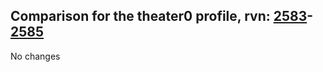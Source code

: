 ## Comparison for the theater0 profile, rvn: [2583](https://github.com/PRO100KatYT/FortniteProfileRevisions/tree/main/profiles/theater0/2583%20theater0.json)-[2585](https://github.com/PRO100KatYT/FortniteProfileRevisions/tree/main/profiles/theater0/2585%20theater0.json)

No changes
